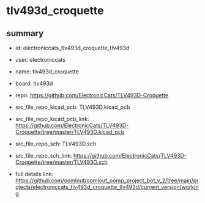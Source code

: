 # tlv493d_croquette
 
## summary 
* id: electroniccats_tlv493d_croquette_tlv493d
* user: electroniccats
* name: tlv493d_croquette
* board: tlv493d
* repo: https://github.com/ElectronicCats/TLV493D-Croquette
* src_file_repo_kicad_pcb: TLV493D.kicad_pcb
* src_file_repo_kicad_pcb_link: https://github.com/ElectronicCats/TLV493D-Croquette/tree/master/TLV493D.kicad_pcb


* src_file_repo_sch: TLV493D.sch
* src_file_repo_sch_link: https://github.com/ElectronicCats/TLV493D-Croquette/tree/master/TLV493D.sch
* full details link: https://github.com/oomlout/oomlout_oomp_project_bot_v_2/tree/main/projects/electroniccats_tlv493d_croquette_tlv493d/current_version/working  








